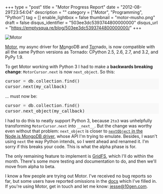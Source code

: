 +++
type = "post"
title = "Motor Progress Report"
date = "2012-08-29T23:54:04"
description = ""
category = ["Motor", "Programming", "Python"]
tag = []
enable_lightbox = false
thumbnail = "motor-musho.png"
draft = false
disqus_identifier = "503ee3dc5393744800000000"
disqus_url = "https://emptysqua.re/blog/503ee3dc5393744800000000/"
+++

<p><img style="display:block; margin-left:auto; margin-right:auto;" src="motor-musho.png" alt="Motor" title="motor-musho.png" border="0"   /></p>
<p><a href="/motor/">Motor</a>, my async driver for <span style='text-decoration:underline;'>Mo</span>ngoDB and <span style='text-decoration:underline;'>Tor</span>nado, is now compatible with all the same Python versions as Tornado: CPython 2.5, 2.6, 2.7, and 3.2, and PyPy 1.9.</p>
<p>To get Motor working with Python 3 I had to make a <strong>backwards breaking change</strong>: <code>MotorCursor.next</code> is now <code>next_object</code>. So this:</p>
<div class="codehilite" style="background: #f8f8f8"><pre style="line-height: 125%">cursor <span style="color: #666666">=</span> db<span style="color: #666666">.</span>collection<span style="color: #666666">.</span>find()
cursor<span style="color: #666666">.</span>next(my_callback)
</pre></div>


<p>... must now be:</p>
<div class="codehilite" style="background: #f8f8f8"><pre style="line-height: 125%">cursor <span style="color: #666666">=</span> db<span style="color: #666666">.</span>collection<span style="color: #666666">.</span>find()
cursor<span style="color: #666666">.</span>next_object(my_callback)
</pre></div>


<p>I had to do this to neatly support Python 3, because <code>2to3</code> was unhelpfully transforming <code>MotorCursor.next</code> into <code>__next__</code>. But the change was worthy even without that problem: <code>next_object</code> is closer to <a href="http://mongodb.github.com/node-mongodb-native/markdown-docs/queries.html#cursors"><code>nextObject</code> in the Node.js MongoDB driver</a>, whose API I'm trying to emulate. Besides, I wasn't using <code>next</code> the way Python intends, so I went ahead and renamed it. I'm sorry if this breaks your code. This is what the alpha phase is for.</p>
<p>The only remaining feature to implement is <a href="http://www.mongodb.org/display/DOCS/GridFS">GridFS</a>, which I'll do within the month. There's some more testing and documentation to do, and then we'll move from alpha to beta.</p>
<p>I know a few people are trying out Motor. I've received no bug reports so far, but some users have reported omissions in the <a href="http://motor.readthedocs.org/en/stable/api/index.html">docs</a> which I've filled in. If you're using Motor, get in touch and let me know: <a href="mailto:jesse@10gen.com">jesse@10gen.com</a>.</p>
